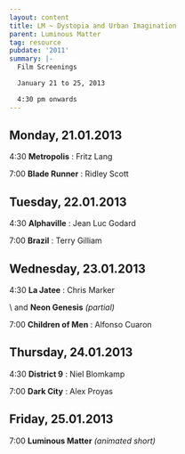 ```yaml
---
layout: content
title: LM ~ Dystopia and Urban Imagination
parent: Luminous Matter
tag: resource
pubdate: '2011'
summary: |-
  Film Screenings

  January 21 to 25, 2013

  4:30 pm onwards
---
```

## Monday, 21.01.2013

4:30 **Metropolis** : Fritz Lang

7:00 **Blade Runner** : Ridley Scott

## Tuesday, 22.01.2013

4:30 **Alphaville** : Jean Luc Godard

7:00 **Brazil** : Terry Gilliam

## Wednesday, 23.01.2013

4:30 **La Jatee** : Chris Marker

\    and **Neon Genesis** _(partial)_

7:00 **Children of Men** : Alfonso Cuaron

## Thursday, 24.01.2013

4:30 **District 9** : Niel Blomkamp

7:00 **Dark City** : Alex Proyas

## Friday, 25.01.2013

7:00 **Luminous Matter** _(animated short)_
